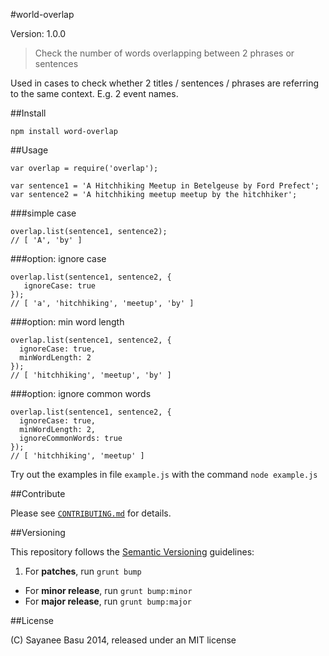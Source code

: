#world-overlap

Version: 1.0.0

> Check the number of words overlapping between 2 phrases or sentences

Used in cases to check whether 2 titles / sentences / phrases are referring to the same context. E.g. 2 event names.


##Install

```
npm install word-overlap
```

##Usage

```
var overlap = require('overlap');

var sentence1 = 'A Hitchhiking Meetup in Betelgeuse by Ford Prefect';
var sentence2 = 'A hitchhiking meetup meetup by the hitchhiker';
```

###simple case

```
overlap.list(sentence1, sentence2);
// [ 'A', 'by' ]
```

###option: ignore case

```
overlap.list(sentence1, sentence2, {
   ignoreCase: true
});
// [ 'a', 'hitchhiking', 'meetup', 'by' ]
```

###option: min word length

```
overlap.list(sentence1, sentence2, {
  ignoreCase: true,
  minWordLength: 2
});
// [ 'hitchhiking', 'meetup', 'by' ]
```

###option: ignore common words

```
overlap.list(sentence1, sentence2, {
  ignoreCase: true,
  minWordLength: 2,
  ignoreCommonWords: true
});
// [ 'hitchhiking', 'meetup' ]
```
Try out the examples in file `example.js` with the command `node example.js`

##Contribute

Please see [`CONTRIBUTING.md`](CONTRIBUTING.md) for details.

##Versioning

This repository follows the [Semantic Versioning](http://semver.org/) guidelines:

1. For **patches**, run `grunt bump`
- For **minor release**, run `grunt bump:minor`
- For **major release**, run `grunt bump:major`

##License

(C) Sayanee Basu 2014, released under an MIT license
